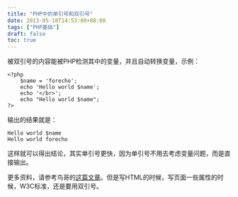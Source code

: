 ```yaml
---
title: "PHP中的单引号和双引号"
date: 2013-05-18T14:53:00+08:00
tags: ["PHP基础"] 
draft: false
toc: true
---
```


被双引号的内容能被PHP检测其中的变量，并且自动转换变量，示例：

```
<?php
	$name = 'forecho';
	echo 'Hello world $name';
	echo '</br>';
	echo "Hello world $name";
?>
```

输出的结果就是：

```
Hello world $name
Hello world forecho
```
这样就可以得出结论，其实单引号更快，因为单引号不用去考虑变量问题，而是直接输出。

更多资料，请参考鸟哥的[这篇文章](http://www.laruence.com/2008/08/19/338.html)。但是写HTML的时候，写页面一些属性的时候，W3C标准，还是要用双引号。